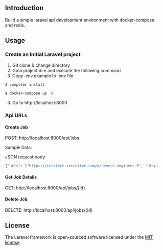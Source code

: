## Introduction
Build a simple laravel api development environment with docker-compose and redis.


## Usage

### Create an initial Laravel project

1. Git clone & change directory
2. Goto project dire and execute the following command
3. Copy .env.example to .env file
```bash
$ composer install

$ docker-compose up -d
```
3. Go to http://localhost:8000

### Api URLs

#### Create Job 

POST: http://localhost:8000/api/jobs

Sample Data:

JSON request body
```json
{"urls": ["https://reiztech.recruitee.com/o/devops-engineer-3", "https://reiztech.recruitee.com/o/jr-mid-data-engineer"]}
```

#### Get Job Details
GET: http://localhost:8000/api/jobs/{id}

#### Delete Job 
DELETE: http://localhost:8000/api/jobs/{id}

## License
The Laravel framework is open-sourced software licensed under the [MIT license](https://opensource.org/licenses/MIT).
